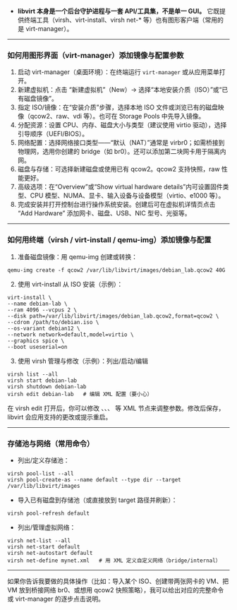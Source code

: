 - **libvirt 本身是一个后台守护进程与一套 API/工具集，不是单一 GUI。** 它既提供终端工具（virsh、virt-install、virsh net-* 等）也有图形客户端（常用的是 virt-manager）。

---

### 如何用图形界面（virt-manager）添加镜像与配置参数

1. 启动 virt-manager（桌面环境）：在终端运行 `virt-manager` 或从应用菜单打开。
2. 新建虚拟机：点击 “新建虚拟机”（New）→ 选择“本地安装介质（ISO）”或“已有磁盘镜像”。
3. 指定 ISO/镜像：在“安装介质”步骤，选择本地 ISO 文件或浏览已有的磁盘映像（qcow2、raw、vdi 等）。也可在 Storage Pools 中先导入镜像。
4. 分配资源：设置 CPU、内存、磁盘大小与类型（建议使用 virtio 驱动），选择引导顺序（UEFI/BIOS）。
5. 网络配置：选择网络接口类型——“默认（NAT）”通常是 virbr0；如需桥接到物理网，选用你创建的 bridge（如 br0）。还可以添加第二块网卡用于隔离内网。
6. 磁盘与存储：可选择新建磁盘或使用已有 qcow2。qcow2 支持快照，raw 性能更好。
7. 高级选项：在“Overview”或“Show virtual hardware details”内可设置固件类型、CPU 模型、NUMA、显卡、输入设备与设备模型（virtio、e1000 等）。
8. 完成安装并打开控制台进行操作系统安装。创建后可在虚拟机详情页点击 “Add Hardware” 添加网卡、磁盘、USB、NIC 型号、光驱等。

---

### 如何用终端（virsh / virt-install / qemu-img）添加镜像与配置

1. 准备磁盘镜像：用 qemu-img 创建或转换：

```
qemu-img create -f qcow2 /var/lib/libvirt/images/debian_lab.qcow2 40G
```

2. 使用 virt-install 从 ISO 安装（示例）：

```
virt-install \
--name debian-lab \
--ram 4096 --vcpus 2 \
--disk path=/var/lib/libvirt/images/debian_lab.qcow2,format=qcow2 \
--cdrom /path/to/debian.iso \
--os-variant debian12 \
--network network=default,model=virtio \
--graphics spice \
--boot useserial=on
```

3. 使用 virsh 管理与修改（示例）：列出/启动/编辑

```
virsh list --all
virsh start debian-lab
virsh shutdown debian-lab
virsh edit debian-lab   # 编辑 XML 配置（要小心）
```

在 virsh edit 打开后，你可以修改 <memory>、<vcpu>、<disk>、<interface> 等 XML 节点来调整参数。修改后保存，libvirt 会应用支持的更改或提示重启。

---

### 存储池与网络（常用命令）

- 列出/定义存储池：

```
virsh pool-list --all
virsh pool-create-as --name default --type dir --target /var/lib/libvirt/images
```

- 导入已有磁盘到存储池（或直接放到 target 路径并刷新）：

```
virsh pool-refresh default
```

- 列出/管理虚拟网络：

```
virsh net-list --all
virsh net-start default
virsh net-autostart default
virsh net-define mynet.xml   # 用 XML 定义自定义网络（bridge/internal）
```

---

如果你告诉我要做的具体操作（比如：导入某个 ISO、创建带两张网卡的 VM、把 VM 放到桥接网络 br0、或想用 qcow2 快照策略），我可以给出对应的完整命令或 virt-manager 的逐步点击说明。
